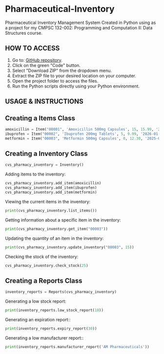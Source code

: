 # Pharmaceutical-Inventory
Pharmaceutical Inventory Management System Created in Python using as a project 
for my CMPSC 132-002: Programming and Computation II: Data Structures course.

## HOW TO ACCESS
1. Go to: [GitHub repository](https://github.com/smb8456/Pharmaceutical-Inventory).
2. Click on the green "Code" button.
3. Select "Download ZIP" from the dropdown menu.
4. Extract the ZIP file to your desired location on your computer.
5. Open the project folder to access the files.
6. Run the Python scripts directly using your Python environment.

## USAGE & INSTRUCTIONS

## Creating a Items Class
```python
amoxicillin = Item("00001", 'Amoxicillin 500mg Capsules', 15, 15.99, '2024-10-20', 'Capsule', 'AM Pharmaceuticals', 'Used to treat bacterial infections')
ibuprofen = Item("00002", 'Ibuprofen 200mg Tablets', 5, 9.99, '2026-01-09', 'Tablet', 'IM Pharmaceuticals', 'Used for pain relief')
metformin = Item("00003", 'Metformin 500mg Capsules', 0, 12.30, '2025-03-11', 'Tablet', 'MM Pharmaceuticals', 'Used to manage blood sugar')
```

## Creating a Inventory Class
```python
cvs_pharmacy_inventory = Inventory()
```

Adding items to the inventory:
```python
cvs_pharmacy_inventory.add_item(amoxicillin)
cvs_pharmacy_inventory.add_item(ibuprofen)
cvs_pharmacy_inventory.add_item(metformin)
```

Viewing the current items in the inventory:
```python
print(cvs_pharmacy_inventory.list_items())
```

Getting information about a specific item in the inventory:
```python
print(cvs_pharmacy_inventory.get_item("00003"))
```

Updating the quantity of an item in the inventory:
```python
print(cvs_pharmacy_inventory.update_inventory("00003", 15))
```

Checking the stock of the inventory:
```python
cvs_pharmacy_inventory.check_stock(25)
```

## Creating a Reports Class
```python
inventory_reports = Reports(cvs_pharmacy_inventory)
```

Generating a low stock report:
```python
print(inventory_reports.low_stock_report(10))
```

Generating an expiration report::
```python
print(inventory_reports.expiry_report(30))
```

Generating a low manufacturer report::
```python
print(inventory_reports.manufacturer_report('AM Pharmaceuticals'))
```
